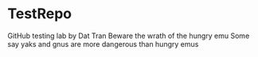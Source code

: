 # TestRepo
GitHub testing lab by Dat Tran
Beware the wrath of the hungry emu
Some say yaks and gnus are more dangerous than hungry emus
